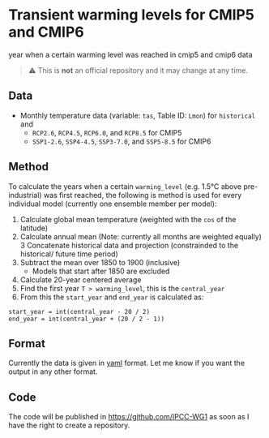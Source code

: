 # Transient warming levels for CMIP5 and CMIP6

year when a certain warming level was reached in cmip5 and cmip6 data

> :warning: This is **not** an official repository and it may change at any time. 

## Data
 * Monthly temperature data (variable: `tas`, Table ID: `Lmon`) for `historical` and
   * `RCP2.6`, `RCP4.5`, `RCP6.0`, and `RCP8.5` for CMIP5
   * `SSP1-2.6`, `SSP4-4.5`, `SSP3-7.0`, and `SSP5-8.5` for CMIP6

## Method
To calculate the years when a certain `warming_level` (e.g. 1.5°C above pre-industrial) was first reached, the following is method is used for every individual model (currently one ensemble member per model):
 1. Calculate global mean temperature (weighted with the `cos` of the latitude)
 2. Calculate annual mean (Note: currently all months are weighted equally)
 3 Concatenate historical data and projection (constrainded to the historical/ future time period)
 4. Subtract the mean over 1850 to 1900 (inclusive)
    * Models that start after 1850 are excluded
 5. Calculate 20-year centered average
 6. Find the first year `T > warming_level`, this is the `central_year`
 7. From this the `start_year` and `end_year` is calculated as:
 ```
start_year = int(central_year - 20 / 2)
end_year = int(central_year + (20 / 2 - 1))
```

## Format

Currently the data is given in [yaml](https://en.wikipedia.org/wiki/YAML) format. Let me know if you want the output in any other format.

## Code
The code will be published in https://github.com/IPCC-WG1 as soon as I have the right to create a repository.
